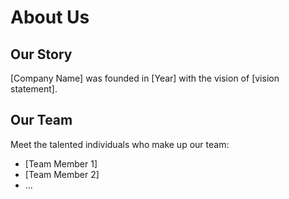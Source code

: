 # About Us

## Our Story

[Company Name] was founded in [Year] with the vision of [vision statement].

## Our Team

Meet the talented individuals who make up our team:

- [Team Member 1]
- [Team Member 2]
- ...

